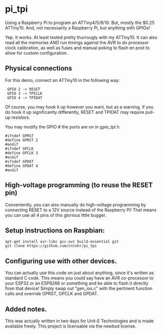 # pi_tpi
Using a Raspberry Pi to program an ATTiny4/5/9/10.  But, mostly the $0.25 ATTiny10.  And, not necessarily a Raspberry Pi, but anything with GPIOs!

Yep.  It works.  At least tested pretty thurrougly with my ATTiny10.  It can also read all the memories _AND_ run timings against the AVR to do processor clock calibration, as well as fuses and manual poking to flash en post to allow for custom configuration.

## Physical connections

For this demo, connect an ATTiny10 in the following way:

```RPI
 GPIO 2 -> RESET
 GPIO 3 -> TPICLK
 GPIO 4 -> TPIDAT
```

Of course, you may hook it up however you want, but as a warning, if you do hook it up significantly differently, RESET and TPIDAT may require pull-up resistors.

You may modify the GPIO # the ports are on in gpio_tpi.h.


```
#ifndef GPRST
#define GPRST 2
#endif
#ifndef GPCLK
#define GPCLK 3
#endif
#ifndef GPDAT
#define GPDAT 4
#endif
```

## High-voltage programming (to reuse the RESET pin)

Conveniently, you can also manually do high-voltage programming by connecting RESET to a 12V source instead of the Raspberry Pi!  That means you can use all 4 pins of this glorious little bugger.


## Setup instructions on Raspbian:
```
apt-get install avr-libc gcc-avr build-essential git
git clone https://github.com/cnlohr/pi_tpi
```

## Configuring use with other devices.

You can actually use this code on just about anything, since it's written as standard C code.  This means you could say have an AVR co-processor to your ESP32 or an ESP8266 or something and be able to flash it directly from that device!  Simply swap out "gen_ios.c" with the pertinent function calls and override GPRST, GPCLK and GPDAT.

## Added notes.

This was actually written in two days for Unit-E Technologies and is made available freely.  This project is licensable via the newbsd license.

